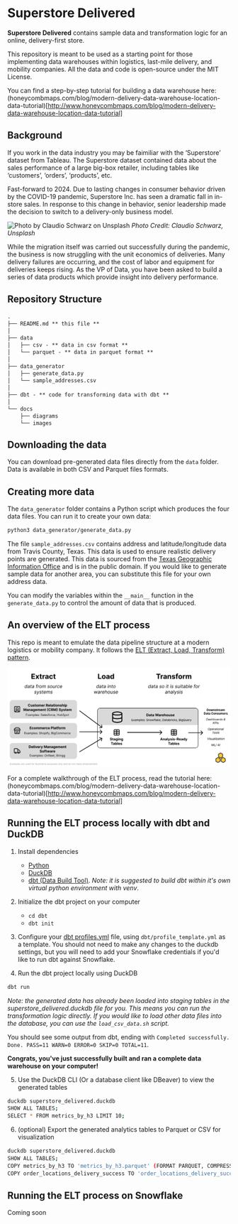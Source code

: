 # Superstore Delivered

**Superstore Delivered** contains sample data and transformation logic for an online, delivery-first store.

This repository is meant to be used as a starting point for those implementing data warehouses within logistics, last-mile delivery, and mobility companies. All the data and code is open-source under the MIT License. 

You can find a step-by-step tutorial for building a data warehouse here: (honeycombmaps.com/blog/modern-delivery-data-warehouse-location-data-tutorial)[http://www.honeycombmaps.com/blog/modern-delivery-data-warehouse-location-data-tutorial]


## Background 

If you work in the data industry you may be faimiliar with the ‘Superstore’ dataset from Tableau. The Superstore dataset contained data about the sales performance of a large big-box retailer, including tables like ‘customers’, ‘orders’, ‘products’, etc.

Fast-forward to 2024. Due to lasting changes in consumer behavior driven by the COVID-19 pandemic, Superstore Inc. has seen a dramatic fall in in-store sales. In response to this change in behavior, senior leadership made the decision to switch to a delivery-only business model. 

![Photo by Claudio Schwarz on Unsplash](docs/images/claudio-schwarz-q8kR_ie6WnI-unsplash.jpg)
_Photo Credit: Claudio Schwarz, Unsplash_

While the migration itself was carried out successfully during the pandemic, the business is now struggling with the unit economics of deliveries. Many delivery failures are occurring, and the cost of labor and equipment for deliveries keeps rising. As the VP of Data, you have been asked to build a series of data products which provide insight into delivery performance.

## Repository Structure
```
.
├── README.md ** this file **
│
├── data
│   ├── csv - ** data in csv format **
│   └── parquet - ** data in parquet format **
│
├── data_generator
│   ├── generate_data.py
│   └── sample_addresses.csv
│
├── dbt - ** code for transforming data with dbt ** 
│
└── docs
    ├── diagrams
    └── images
```

## Downloading the data
You can download pre-generated data files directly from the `data` folder. Data is available in both CSV and Parquet files formats.

## Creating more data
The `data_generator` folder contains a Python script which produces the four data files. You can run it to create your own data:
```sh
python3 data_generator/generate_data.py
```

The file `sample_addresses.csv` contains address and latitude/longitude data from Travis County, Texas. This data is used to ensure realistic delivery points are generated. This data is sourced from the [Texas Geographic Information Office](https://tnris.org/stratmap/address-points.html) and is in the public domain. If you would like to generate sample data for another area, you can substitute this file for your own address data.

You can modify the variables within the `__main__` function in the `generate_data.py` to control the amount of data that is produced. 

## An overview of the ELT process
This repo is meant to emulate the data pipeline structure at a modern logistics or mobility company. It follows the [ELT (Extract, Load, Transform) pattern](https://www.ibm.com/topics/elt).

![Diagram of the extract, load, transform process](docs/images/elt_process.svg)

For a complete walkthrough of the ELT process, read the tutorial here: (honeycombmaps.com/blog/modern-delivery-data-warehouse-location-data-tutorial)[http://www.honeycombmaps.com/blog/modern-delivery-data-warehouse-location-data-tutorial]

## Running the ELT process locally with dbt and DuckDB
1. Install dependencies
    - [Python](https://www.python.org/downloads/)
    - [DuckDB](https://duckdb.org/)
    - [dbt (Data Build Tool)](https://docs.getdbt.com/docs/core/installation-overview). _Note: it is suggested to build dbt within it's own virtual python environment with venv_.

2. Initialize the dbt project on your computer
    - `cd dbt`
    - `dbt init`

3. Configure your [dbt profiles.yml](https://docs.getdbt.com/docs/core/connect-data-platform/connection-profiles) file, using `dbt/profile_template.yml` as a template. You should not need to make any changes to the duckdb settings, but you will need to add your Snowflake credentials if you'd like to run dbt against Snowflake.

4. Run the dbt project locally using DuckDB
```sh
dbt run
```
_Note: the generated data has already been loaded into staging tables in the superstore_delivered.duckdb file for you. This means you can run the transformation logic directly. If you would like to load other data files into the database, you can use the `load_csv_data.sh` script._

You should see some output from dbt, ending with `Completed successfully. Done. PASS=11 WARN=0 ERROR=0 SKIP=0 TOTAL=11`.

**Congrats, you've just successfully built and ran a complete data warehouse on your computer!** 

5. Use the DuckDB CLI (Or a database client like DBeaver) to view the generated tables
```sh
duckdb superstore_delivered.duckdb
SHOW ALL TABLES;
SELECT * FROM metrics_by_h3 LIMIT 10;
```

6. (optional) Export the generated analytics tables to Parquet or CSV for visualization 
```sh
duckdb superstore_delivered.duckdb
SHOW ALL TABLES;
COPY metrics_by_h3 TO 'metrics_by_h3.parquet' (FORMAT PARQUET, COMPRESSION ZSTD); # compression can reduce file size significantly
COPY order_locations_delivery_success TO 'order_locations_delivery_success.csv' (HEADER, DELIMITER ',');
```

## Running the ELT process on Snowflake
Coming soon
